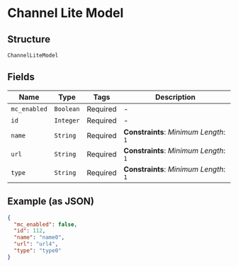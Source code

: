 
# Channel Lite Model

## Structure

`ChannelLiteModel`

## Fields

| Name | Type | Tags | Description |
|  --- | --- | --- | --- |
| `mc_enabled` | `Boolean` | Required | - |
| `id` | `Integer` | Required | - |
| `name` | `String` | Required | **Constraints**: *Minimum Length*: `1` |
| `url` | `String` | Required | **Constraints**: *Minimum Length*: `1` |
| `type` | `String` | Required | **Constraints**: *Minimum Length*: `1` |

## Example (as JSON)

```json
{
  "mc_enabled": false,
  "id": 112,
  "name": "name0",
  "url": "url4",
  "type": "type0"
}
```

